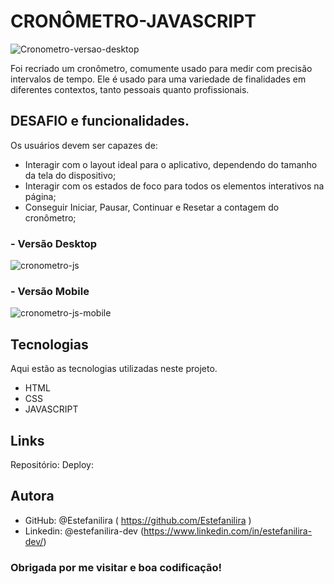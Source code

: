 # CRONÔMETRO-JAVASCRIPT

![Cronometro-versao-desktop](https://github.com/Estefanilira/cronometro-js/assets/126111557/57627b16-d73e-465a-ae20-a95844d009af)


Foi recriado um cronômetro, comumente usado para medir com precisão intervalos de tempo. 
Ele é usado para uma variedade de finalidades em diferentes contextos, tanto pessoais quanto profissionais. 

## DESAFIO e funcionalidades.

Os usuários devem ser capazes de:

* Interagir com o layout ideal para o aplicativo, dependendo do tamanho da tela do dispositivo;
* Interagir com os estados de foco para todos os elementos interativos na página;
* Conseguir Iniciar, Pausar, Continuar e Resetar a contagem do cronômetro;

### - Versão Desktop
  
![cronometro-js](https://github.com/Estefanilira/cronometro-js/assets/126111557/417c7836-6cc5-41df-947e-3e8ce1505f63)


### - Versão Mobile
  
  
![cronometro-js-mobile](https://github.com/Estefanilira/cronometro-js/assets/126111557/834cf30e-921e-4879-a9e7-979083ea806f)


## Tecnologias
Aqui estão as tecnologias utilizadas neste projeto.

* HTML
* CSS
* JAVASCRIPT


## Links

 Repositório: 
 Deploy: 

 ## Autora

* GitHub: @Estefanilira ( https://github.com/Estefanilira )
* Linkedin: @estefanilira-dev (https://www.linkedin.com/in/estefanilira-dev/)
 
### Obrigada por me visitar e boa codificação!
